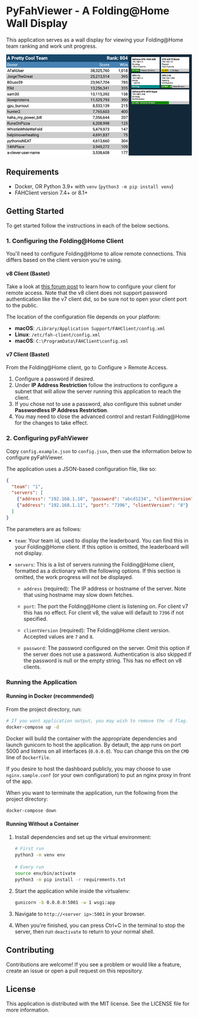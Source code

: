 # PyFahViewer - A Folding@Home Wall Display

This application serves as a wall display for viewing your Folding@Home team ranking and work unit progress.

![Demo screenshot](demoscreenshot.png)


## Requirements

 * Docker, OR Python 3.9+ with `venv` (`python3 -m pip install venv`)
 * FAHClient version 7.4+ or 8.1+


## Getting Started

To get started follow the instructions in each of the below sections.


### 1. Configuring the Folding@Home Client

You'll need to configure Folding@Home to allow remote connections. This differs based on the client version you're using.


#### v8 Client (Bastet)

Take a look at [this forum post](https://foldingforum.org/viewtopic.php?p=358836&sid=eefce116908aa2f2ef3e0cb5069f0598#p358836)
to learn how to configure your client for remote access. Note that the v8 client does not support password
authentication like the v7 client did, so be sure not to open your client port to the public.

The location of the configuration file depends on your platform:

 * **macOS**: `/Library/Application Support/FAHClient/config.xml`
 * **Linux**: `/etc/fah-client/config.xml`
 * **macOS**: `C:\ProgramData\FAHClient\config.xml`


#### v7 Client (Bastet)

From the Folding@Home client, go to Configure > Remote Access.

   1. Configure a password if desired.
   2. Under **IP Address Restriction** follow the instructions to configure a subnet that will allow the server running this application to reach the client.
   3. If you chose not to use a password, also configure this subnet under **Passwordless IP Address Restriction**.
   4. You may need to close the advanced control and restart Folding@Home for the changes to take effect.


### 2. Configuring pyFahViewer

Copy `config.example.json` to `config.json`, then use the information below to configure pyFahViewer.

The application uses a JSON-based configuration file, like so:

```json
{
  "team": "1",
  "servers": [
    {"address": "192.168.1.10", "password": "abcd1234", "clientVersion": "7"},
    {"address": "192.168.1.11", "port": "7396", "clientVersion": "8"}
  ]
}

```

The parameters are as follows:

 * `team`: Your team id, used to display the leaderboard. You can find this in your Folding@Home client. If this option is omitted, the leaderboard will not display.

 * `servers`: This is a list of servers running the Folding@Home client, formatted as a dictionary with the following options. If this section is omitted, the work progress will not be displayed.

   * `address` (required): The IP address or hostname of the server. Note that using hostname may slow down fetches.

   * `port`: The port the Folding@Home client is listening on. For client v7 this has no effect. For client v8, the value will default to `7396` if not specified.

   * `clientVersion` (required): The Folding@Home client version. Accepted values are `7` and `8`.

   * `password`: The password configured on the server. Omit this option if the server does not use a password. Authentication is also skipped if the password is null or the empty string. This has no effect on v8 clients.


### Running the Application

#### Running in Docker (recommended)

From the project directory, run:

```bash
# If you want application output, you may wish to remove the -d flag.
docker-compose up -d
```

Docker will build the container with the appropriate dependencies and launch gunicorn to host the application. By
detault, the app runs on port 5000 and listens on all interfaces (`0.0.0.0`). You can change this on the `CMD` line of
`Dockerfile`.

If you desire to host the dashboard publicly, you may choose to use `nginx.sample.conf` (or your own configuration)
to put an nginx proxy in front of the app.

When you want to terminate the application, run the following from the project directory:

```bash
docker-compose down
```


#### Running Without a Container

1. Install dependencies and set up the virtual environment:
   ```bash
   # First run
   python3 -m venv env

   # Every run
   source env/bin/activate
   python3 -m pip install -r requirements.txt
   ```

2. Start the application while inside the virtualenv:
   ```bash
   gunicorn -b 0.0.0.0:5001 -w 1 wsgi:app
   ```

3. Navigate to `http://<server ip>:5001` in your browser.

4. When you're finished, you can press Ctrl+C in the terminal to stop the server, then run `deactivate` to return to your normal shell.


## Contributing
Contributions are welcome! If you see a problem or would like a feature, create an issue or open a pull request on this repository.


## License
This application is distributed with the MIT license. See the LICENSE file for more information.

